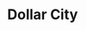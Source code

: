 ---
title: "Dollar City"
url: /ciudad-de-guatemala/dollar-city-bulevar-los-proceres/
shop: tienda de variedades
---